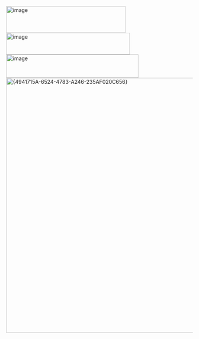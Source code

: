 <img width="322" height="72" alt="image" src="https://github.com/user-attachments/assets/adf7e3e9-b3d1-4c1e-8b02-8ab503470079" />
<img width="334" height="58" alt="image" src="https://github.com/user-attachments/assets/5b839e67-f5bd-4c2b-80ba-f055d2a859f5" />
<img width="357" height="63" alt="image" src="https://github.com/user-attachments/assets/1facaddb-419f-49ba-afdb-adc7791f5f0b" />
<img width="1088" height="686" alt="{4941715A-6524-4783-A246-235AF020C656}" src="https://github.com/user-attachments/assets/816f95b1-3fcb-452c-bc90-763afa99cfc8" />

